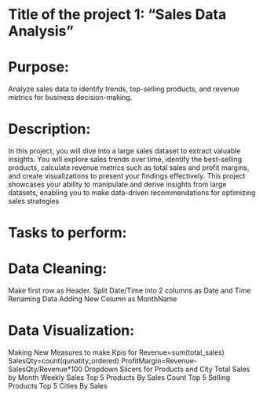 # Title of the project 1: “Sales Data Analysis”
 
# Purpose: 

Analyze sales data to identify trends, top-selling products, and revenue metrics for business decision-making.
# Description: 

In this project, you will dive into a large sales dataset to extract valuable insights. 
You will explore sales trends over time, identify the best-selling products, calculate revenue metrics such as total sales and profit margins, and create visualizations to present your findings effectively. 
This project showcases your ability to manipulate and derive insights from large datasets, enabling you to make data-driven recommendations for optimizing sales strategies
 
# Tasks to perform: 

# Data Cleaning:
Make first row as Header.
Split Date/Time into 2 columns as Date and Time
Renaming Data
Adding New Column as MonthName
# Data Visualization:
Making New Measures to make Kpis for 
Revenue=sum(total_sales)
SalesQty=count(qunatity_ordered)
ProfitMargin=Revenue-SalesQty/Revenue*100
Dropdown Slicers for Products and City
Total Sales by Month
Weekly Sales
Top 5 Products By Sales Count
Top 5 Selling Products
Top 5 Cities By Sales
